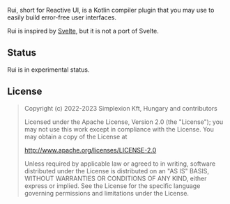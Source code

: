 Rui, short for Reactive UI, is a Kotlin compiler plugin that you may use to easily
build error-free user interfaces.

Rui is inspired by [Svelte](https://svelte.io), but it is not a port of Svelte.

## Status

Rui is in experimental status.

## License

> Copyright (c) 2022-2023 Simplexion Kft, Hungary and contributors
>
> Licensed under the Apache License, Version 2.0 (the "License");
> you may not use this work except in compliance with the License.
> You may obtain a copy of the License at
>
>    http://www.apache.org/licenses/LICENSE-2.0
>
> Unless required by applicable law or agreed to in writing, software
> distributed under the License is distributed on an "AS IS" BASIS,
> WITHOUT WARRANTIES OR CONDITIONS OF ANY KIND, either express or implied.
> See the License for the specific language governing permissions and
> limitations under the License.